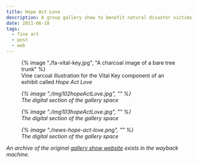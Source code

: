```yaml
---
title: Hope Act Love
description: A group gallery show to benefit natural disaster victims
date: 2011-06-18
tags:
  - fine art
  - post
  - web
---
```

<div class="image-gallery-grid">
<figure>
    {% image "./fa-vital-key.jpg", "A charcoal image of a bare tree trunk" %}
     <figcaption >Vine carcoal illustration for the Vital Key component of an exhibit called <em>Hope Act Love</figcaption>
</figure> 
<figure>
    {% image "./img102hopeActLove.jpg", "" %}
     <figcaption >The digital section of the gallery space</figcaption>
</figure> 
<figure>
    {% image "./img103hopeActLove.jpg", "" %}
     <figcaption >The digital section of the gallery space</figcaption>
</figure> 
<figure>
    {% image "./news-hope-act-love.png", "" %}
     <figcaption >The digital section of the gallery space</figcaption>
</figure> 

</div>

An archive of the original [gallery show website](https://web.archive.org/web/20141104044322/http://hopeactlove.info/index.html) exists in the wayback machine. 